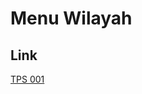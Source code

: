# Menu Wilayah

## Link

[TPS 001](https://github.com/gigit-pemilu/pemilu-2024-62-kalimantan-tengah/tree/main/pilpres/hitung-suara/sub/62-kalimantan-tengah/sub/10-gunung-mas/sub/09-miri-manasa/sub/2002-mangkuhung/sub/001-tps)

